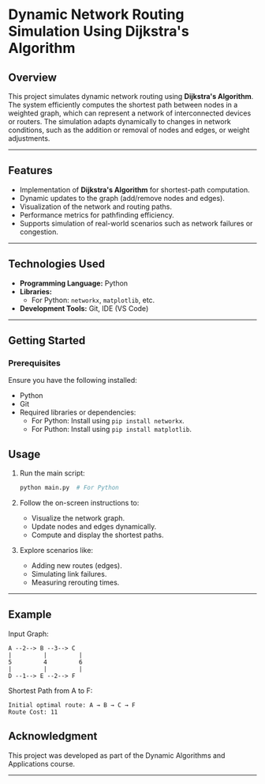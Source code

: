 # **Dynamic Network Routing Simulation Using Dijkstra's Algorithm**

## **Overview**

This project simulates dynamic network routing using **Dijkstra's Algorithm**. The system efficiently computes the shortest path between nodes in a weighted graph, which can represent a network of interconnected devices or routers. The simulation adapts dynamically to changes in network conditions, such as the addition or removal of nodes and edges, or weight adjustments.

---

## **Features**

- Implementation of **Dijkstra's Algorithm** for shortest-path computation.
- Dynamic updates to the graph (add/remove nodes and edges).
- Visualization of the network and routing paths.
- Performance metrics for pathfinding efficiency.
- Supports simulation of real-world scenarios such as network failures or congestion.

---

## **Technologies Used**

- **Programming Language:** Python
- **Libraries:** 
  - For Python: `networkx`, `matplotlib`, etc.
- **Development Tools:** Git, IDE (VS Code)

---

## **Getting Started**

### **Prerequisites**

Ensure you have the following installed:

- Python
- Git
- Required libraries or dependencies:
  - For Python: Install using `pip install networkx`.
  - For Puthon: Install using `pip install matplotlib`.



## **Usage**

1. Run the main script:
   ```bash
   python main.py  # For Python
   ```
   
2. Follow the on-screen instructions to:
   - Visualize the network graph.
   - Update nodes and edges dynamically.
   - Compute and display the shortest paths.

3. Explore scenarios like:
   - Adding new routes (edges).
   - Simulating link failures.
   - Measuring rerouting times.

---


## **Example**

Input Graph:
```
A --2--> B --3--> C
|         |         |
5         4         6
|         |         |
D --1--> E --2--> F
```

Shortest Path from A to F:
```
Initial optimal route: A → B → C → F
Route Cost: 11

```

## **Acknowledgment**
This project was developed as part of the Dynamic Algorithms and Applications course.

---

